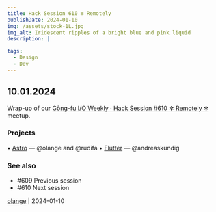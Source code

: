```yaml
---
title: Hack Session 610 ✼ Remotely
publishDate: 2024-01-10
img: /assets/stock-1L.jpg
img_alt: Iridescent ripples of a bright blue and pink liquid
description: |

tags:
  - Design
  - Dev
---
```


## 10.01.2024

Wrap-up of our [Gōng-fu I/O Weekly · Hack Session #610 ✼ Remotely ✼](https://www.meetup.com/gōngfuio/events/298075502/) meetup.

### Projects

• [Astro](https://astro.build) — @olange and @rudifa
• [Flutter](https://flutter.dev) — @andreaskundig

### See also

* #609 Previous session
* #610 Next session

[olange](https://github.com/olange) | 2024-01-10


